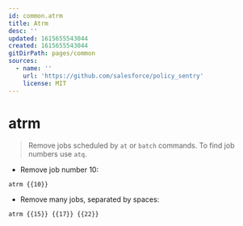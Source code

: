 ```yaml
---
id: common.atrm
title: Atrm
desc: ''
updated: 1615655543044
created: 1615655543044
gitDirPath: pages/common
sources:
  - name: ''
    url: 'https://github.com/salesforce/policy_sentry'
    license: MIT
---
```

# atrm

> Remove jobs scheduled by `at` or `batch` commands.
> To find job numbers use `atq`.

- Remove job number 10:

`atrm {{10}}`

- Remove many jobs, separated by spaces:

`atrm {{15}} {{17}} {{22}}`

